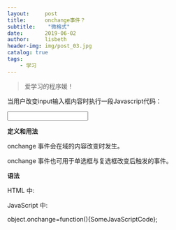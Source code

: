 ```yaml
---
layout:     post
title:      onchange事件？
subtitle:    "微格式"
date:       2019-06-02
author:     lisbeth
header-img: img/post_03.jpg
catalog: true
tags:
    - 学习
---
```

 > 爱学习的程序媛！
 
 当用户改变input输入框内容时执行一段Javascript代码：

<input type="text" onchange="myFunction()">

**定义和用法**

onchange 事件会在域的内容改变时发生。

onchange 事件也可用于单选框与复选框改变后触发的事件。

**语法**

HTML 中:

<element onchange="SomeJavaScriptCode">

JavaScript 中:

object.onchange=function(){SomeJavaScriptCode};
